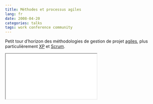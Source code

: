 ```yaml
---
title: Méthodes et processus agiles
lang: fr
date: 2008-04-20
categories: talks
tags: work conference community
---
```


Petit tour d’horizon des méthodologies de gestion de projet [agiles](http://agilemanifesto.org/), plus particulièrement [XP](http://fr.wikipedia.org/wiki/Extreme_programming) et [Scrum](http://fr.wikipedia.org/wiki/Scrum_%28m%C3%A9thode%29).

<iframe src="//www.slideshare.net/slideshow/embed_code/669729" class="slideshare">
    <p><a href="http://www.slideshare.net/nperriault/mthodologies-de-dveloppement-agiles-presentation">Méthodes et processus agiles</a></p>
</iframe>
